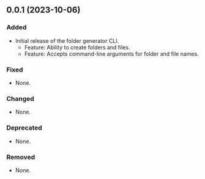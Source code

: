 ## 0.0.1 (2023-10-06)

### Added

- Initial release of the folder generator CLI.
  - Feature: Ability to create folders and files.
  - Feature: Accepts command-line arguments for folder and file names.

### Fixed

- None.

### Changed

- None.

### Deprecated

- None.

### Removed

- None.